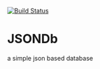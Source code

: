 [![Build Status](https://travis-ci.org/KiranMantha/JSONDb.svg?branch=master)](https://travis-ci.org/KiranMantha/JSONDb)

# JSONDb
a simple json based database

